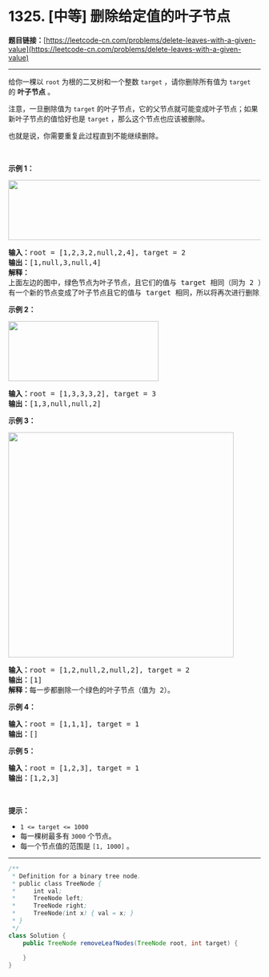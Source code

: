 # 1325. [中等] 删除给定值的叶子节点

**题目链接：**[https://leetcode-cn.com/problems/delete-leaves-with-a-given-value](https://leetcode-cn.com/problems/delete-leaves-with-a-given-value)

---

<div class="content__1Y2H">
 <div class="notranslate">
  <p>给你一棵以&nbsp;<code>root</code>&nbsp;为根的二叉树和一个整数&nbsp;<code>target</code>&nbsp;，请你删除所有值为&nbsp;<code>target</code> 的&nbsp;<strong>叶子节点</strong> 。</p> 
  <p>注意，一旦删除值为&nbsp;<code>target</code>&nbsp;的叶子节点，它的父节点就可能变成叶子节点；如果新叶子节点的值恰好也是&nbsp;<code>target</code> ，那么这个节点也应该被删除。</p> 
  <p>也就是说，你需要重复此过程直到不能继续删除。</p> 
  <p>&nbsp;</p> 
  <p><strong>示例 1：</strong></p> 
  <p><strong><img style="height: 120px; width: 550px;" src="/aliyun-lc-upload/uploads/2020/01/16/sample_1_1684.png" alt=""></strong></p> 
  <pre class="language-text"><strong>输入：</strong>root = [1,2,3,2,null,2,4], target = 2
<strong>输出：</strong>[1,null,3,null,4]
<strong>解释：
</strong>上面左边的图中，绿色节点为叶子节点，且它们的值与 target 相同（同为 2 ），它们会被删除，得到中间的图。
有一个新的节点变成了叶子节点且它的值与 target 相同，所以将再次进行删除，从而得到最右边的图。
</pre> 
  <p><strong>示例 2：</strong></p> 
  <p><strong><img style="height: 120px; width: 300px;" src="/aliyun-lc-upload/uploads/2020/01/16/sample_2_1684.png" alt=""></strong></p> 
  <pre class="language-text"><strong>输入：</strong>root = [1,3,3,3,2], target = 3
<strong>输出：</strong>[1,3,null,null,2]
</pre> 
  <p><strong>示例 3：</strong></p> 
  <p><strong><img style="width: 450px;" src="/aliyun-lc-upload/uploads/2020/01/16/sample_3_1684.png" alt=""></strong></p> 
  <pre class="language-text"><strong>输入：</strong>root = [1,2,null,2,null,2], target = 2
<strong>输出：</strong>[1]
<strong>解释：</strong>每一步都删除一个绿色的叶子节点（值为 2）。</pre> 
  <p><strong>示例 4：</strong></p> 
  <pre class="language-text"><strong>输入：</strong>root = [1,1,1], target = 1
<strong>输出：</strong>[]
</pre> 
  <p><strong>示例 5：</strong></p> 
  <pre class="language-text"><strong>输入：</strong>root = [1,2,3], target = 1
<strong>输出：</strong>[1,2,3]
</pre> 
  <p>&nbsp;</p> 
  <p><strong>提示：</strong></p> 
  <ul> 
   <li><code>1 &lt;= target&nbsp;&lt;= 1000</code></li> 
   <li>每一棵树最多有 <code>3000</code> 个节点。</li> 
   <li>每一个节点值的范围是&nbsp;<code>[1, 1000]</code>&nbsp;。</li> 
  </ul> 
 </div>
</div>

---

```java
/**
 * Definition for a binary tree node.
 * public class TreeNode {
 *     int val;
 *     TreeNode left;
 *     TreeNode right;
 *     TreeNode(int x) { val = x; }
 * }
 */
class Solution {
    public TreeNode removeLeafNodes(TreeNode root, int target) {
        
    }
}
```